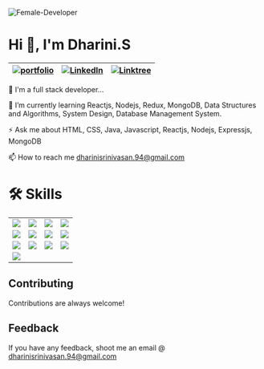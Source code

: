 
![Female-Developer](https://github.com/Dharini-MernStack/Dharini-S/assets/76996610/947351b2-08c6-477e-84c0-e263572a85fe)

# **Hi 👋, I'm Dharini.S**


| [![portfolio](https://img.shields.io/badge/my_portfolio-000?style=for-the-badge&logo=ko-fi&logoColor=white)](https://dharini-portfolio.onrender.com/) | [![LinkedIn](https://img.shields.io/badge/LinkedIn-0077B5?style=for-the-badge&logo=linkedin&logoColor=white)](https://www.linkedin.com/in/dharini-srinivasaan/) | [![Linktree](https://img.shields.io/badge/linktree-39E09B?style=for-the-badge&logo=linktree&logoColor=white)](https://linktr.ee/dharini.94) |
| --- | --- | --- |


🚀 I'm a full stack developer...

🌱 I’m currently learning Reactjs, Nodejs, Redux, MongoDB, Data Structures and Algorithms, System Design, Database Management System.

⚡ Ask me about HTML, CSS, Java, Javascript, Reactjs, Nodejs, Expressjs, MongoDB

📫 How to reach me dharinisrinivasan.94@gmail.com

# **🛠 Skills**

| | | | |
| --- | --- | --- | --- |
| ![](https://img.shields.io/badge/HTML5-E34F26?style=for-the-badge&logo=html5&logoColor=white) | ![](https://img.shields.io/badge/CSS3-1572B6?style=for-the-badge&logo=css3&logoColor=white) | ![](https://img.shields.io/badge/JavaScript-F7DF1E?style=for-the-badge&logo=javascript&logoColor=black) | ![](https://img.shields.io/badge/Node.js-43853D?style=for-the-badge&logo=node.js&logoColor=white) |
| ![](https://img.shields.io/badge/Express.js-404D59?style=for-the-badge) | ![](https://img.shields.io/badge/React-20232A?style=for-the-badge&logo=react&logoColor=61DAFB) | ![](https://img.shields.io/badge/Tailwind_CSS-38B2AC?style=for-the-badge&logo=tailwind-css&logoColor=white) | ![](https://img.shields.io/badge/Bootstrap-563D7C?style=for-the-badge&logo=bootstrap&logoColor=white) |
| ![](https://img.shields.io/badge/Redux-593D88?style=for-the-badge&logo=redux&logoColor=white) | ![](https://img.shields.io/badge/React_Router-CA4245?style=for-the-badge&logo=react-router&logoColor=white) | ![](https://img.shields.io/badge/MongoDB-4EA94B?style=for-the-badge&logo=mongodb&logoColor=white) | ![](https://img.shields.io/badge/Netlify-00C7B7?style=for-the-badge&logo=netlify&logoColor=white) |
| ![](https://img.shields.io/badge/json%20web%20tokens-323330?style=for-the-badge&logo=json-web-tokens&logoColor=pink) | | | |




## **Contributing**

Contributions are always welcome!



## **Feedback**

If you have any feedback, shoot me an email @ dharinisrinivasan.94@gmail.com

                      
